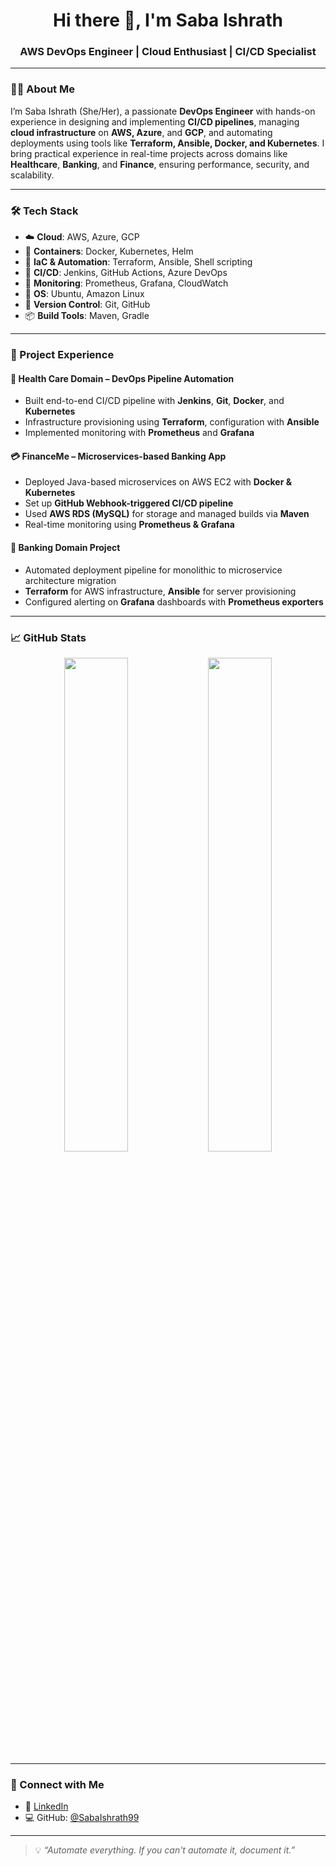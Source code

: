<h1 align="center">Hi there 👋, I'm Saba Ishrath</h1>
<h3 align="center">AWS DevOps Engineer | Cloud Enthusiast | CI/CD Specialist</h3>

---

### 👩‍💻 About Me

I’m Saba Ishrath (She/Her), a passionate **DevOps Engineer** with hands-on experience in designing and implementing **CI/CD pipelines**, managing **cloud infrastructure** on **AWS, Azure**, and **GCP**, and automating deployments using tools like **Terraform, Ansible, Docker, and Kubernetes**. I bring practical experience in real-time projects across domains like **Healthcare**, **Banking**, and **Finance**, ensuring performance, security, and scalability.

---

### 🛠️ Tech Stack

- ☁️ **Cloud**: AWS, Azure, GCP  
- 🐳 **Containers**: Docker, Kubernetes, Helm  
- 🔧 **IaC & Automation**: Terraform, Ansible, Shell scripting  
- 🔁 **CI/CD**: Jenkins, GitHub Actions, Azure DevOps  
- 🧠 **Monitoring**: Prometheus, Grafana, CloudWatch  
- 🐧 **OS**: Ubuntu, Amazon Linux  
- 🔐 **Version Control**: Git, GitHub  
- 📦 **Build Tools**: Maven, Gradle  

---

### 💼 Project Experience

#### 🏥 Health Care Domain – DevOps Pipeline Automation  
- Built end-to-end CI/CD pipeline with **Jenkins**, **Git**, **Docker**, and **Kubernetes**  
- Infrastructure provisioning using **Terraform**, configuration with **Ansible**  
- Implemented monitoring with **Prometheus** and **Grafana**

#### 💳 FinanceMe – Microservices-based Banking App  
- Deployed Java-based microservices on AWS EC2 with **Docker & Kubernetes**  
- Set up **GitHub Webhook-triggered CI/CD pipeline**  
- Used **AWS RDS (MySQL)** for storage and managed builds via **Maven**  
- Real-time monitoring using **Prometheus & Grafana**

#### 🏦 Banking Domain Project  
- Automated deployment pipeline for monolithic to microservice architecture migration  
- **Terraform** for AWS infrastructure, **Ansible** for server provisioning  
- Configured alerting on **Grafana** dashboards with **Prometheus exporters**

---

### 📈 GitHub Stats

<p align="center">
  <img src="https://github-readme-stats.vercel.app/api?username=SabaIshrath99&show_icons=true&theme=tokyonight" width="45%" />
  <img src="https://github-readme-streak-stats.herokuapp.com/?user=SabaIshrath99&theme=tokyonight" width="45%" />
</p>

---

### 🔗 Connect with Me

- 💼 [LinkedIn](https://www.linkedin.com/in/saba-ishrath-a84a18218)
- 💻 GitHub: [@SabaIshrath99](https://github.com/SabaIshrath99)

---

> 💡 *“Automate everything. If you can't automate it, document it.”*


